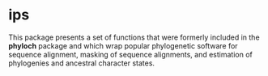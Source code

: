 # ips

This package presents a set of functions that were formerly included in the **phyloch** package and which wrap popular phylogenetic software for sequence alignment, masking of sequence alignments, and estimation of phylogenies and ancestral character states.
